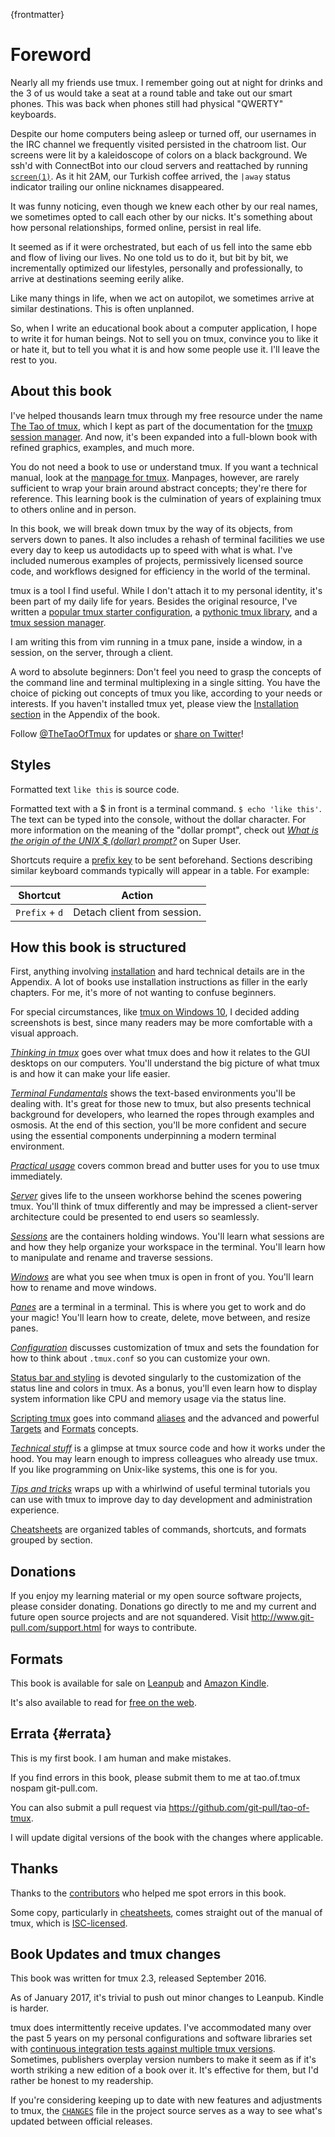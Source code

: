 
{frontmatter}
 
# Foreword 

Nearly all my friends use tmux. I remember going out at night for drinks and the
3 of us would take a seat at a round table and take out our smart phones. This
was back when phones still had physical "QWERTY" keyboards.

Despite our home computers being asleep or turned off, our usernames in the IRC
channel we frequently visited persisted in the chatroom list. Our screens were
lit by a kaleidoscope of colors on a black background. We ssh'd with ConnectBot
into our cloud servers and reattached by running [`screen(1)`](https://en.wikipedia.org/wiki/GNU_Screen).
As it hit 2AM, our Turkish coffee arrived, the `|away` status indicator trailing
our online nicknames disappeared.

It was funny noticing, even though we knew each other by our real names, we
sometimes opted to call each other by our nicks. It's something about how
personal relationships, formed online, persist in real life.

It seemed as if it were orchestrated, but each of us fell into the same ebb and
flow of living our lives. No one told us to do it, but bit by bit, we
incrementally optimized our lifestyles, personally and professionally, to arrive
at destinations seeming eerily alike.

Like many things in life, when we act on autopilot, we sometimes arrive at
similar destinations. This is often unplanned.

So, when I write an educational book about a computer application, I hope to
write it for human beings. Not to sell you on tmux, convince you to like it or
hate it, but to tell you what it is and how some people use it. I'll leave the
rest to you.

## About this book

I've helped thousands learn tmux through my free resource under the name
[The Tao of tmux](https://tmuxp.git-pull.com/en/latest/about_tmux.html), which I
kept as part of the documentation for the [tmuxp session manager](https://github.com/tony/tmuxp).
And now, it's been expanded into a full-blown book with refined graphics,
examples, and much more.

You do not need a book to use or understand tmux. If you want a technical
manual, look at the [manpage for tmux](http://man.openbsd.org/OpenBSD-current/man1/tmux.1).
Manpages, however, are rarely sufficient to wrap your brain around
abstract concepts; they're there for reference. This learning book is the
culmination of years of explaining tmux to others online and in person.

In this book, we will break down tmux by the way of its objects, from servers
down to panes. It also includes a rehash of terminal facilities we use every day
to keep us autodidacts up to speed with what is what. I've included numerous
examples of projects, permissively licensed source code, and workflows designed
for efficiency in the world of the terminal.

tmux is a tool I find useful. While I don't attach it to my personal identity,
it's been part of my daily life for years. Besides the original resource,
I've written a [popular tmux starter configuration](https://github.com/tony/tmux-config),
a [pythonic tmux library](https://libtmux.git-pull.com), and a
[tmux session manager](https://tmuxp.git-pull.com).

I am writing this from vim running in a tmux pane, inside a window, in a session, on
the server, through a client.

A word to absolute beginners: Don't feel you need to grasp the concepts
of the command line and terminal multiplexing in a single sitting. You have the
choice of picking out concepts of tmux you like, according to your
needs or interests. If you haven't installed tmux yet, please view the
[Installation section](#appendix-installation) in the Appendix of the book.

Follow [@TheTaoOfTmux](https://twitter.com/TheTaoOfTmux) for
updates or [share on Twitter](https://twitter.com/intent/tweet?text=I%27m%20reading%20The%20Tao%20of%20tmux%20online%20at&url=https://leanpub.com/the-tao-of-tmux/read&hashtags=tmux&via=TheTaoOfTmux)!

## Styles

Formatted text `like this` is source code.

Formatted text with a $ in front is a terminal command. `$ echo 'like this'`.
The text can be typed into the console, without the dollar character. For more
information on the meaning of the "dollar prompt", check out [*What is the origin of the UNIX $ (dollar)
prompt?*](https://superuser.com/questions/57575/what-is-the-origin-of-the-unix-dollar-prompt)
on Super User.

Shortcuts require a [prefix key](#prefix-key) to be sent beforehand. Sections
describing similar keyboard commands typically will appear in a table. For
example:

| Shortcut         | Action                                             |
|------------------|----------------------------------------------------|
|`Prefix` + `d`    | Detach client from session.                        |

## How this book is structured

First, anything involving [installation](http://man.openbsd.org/OpenBSD-current/man1/tmux.1)
and hard technical details are in the Appendix. A lot of books use installation
instructions as filler in the early chapters. For me, it's more of not wanting
to confuse beginners.

For special circumstances, like [tmux on Windows 10](#appendix-windows-bash), I
decided adding screenshots is best, since many readers may be more comfortable
with a visual approach.

[*Thinking in tmux*](#thinking-tmux) goes over what tmux does and how it relates to
the GUI desktops on our computers.  You'll understand the big picture of
what tmux is and how it can make your life easier.

[*Terminal Fundamentals*](#terminal-fundamentals) shows the text-based
environments you'll be dealing with. It's great for those new to tmux, but also
presents technical background for developers, who learned the ropes through
examples and osmosis. At the end of this section, you'll be more confident and
secure using the essential components underpinning a modern terminal
environment.

[*Practical usage*](#practical-usage) covers common bread and
butter uses for you to use tmux immediately.

[*Server*](#server) gives life to the unseen workhorse behind the scenes
powering tmux. You'll think of tmux differently and may be impressed a
client-server architecture could be presented to end users so seamlessly.

[*Sessions*](#sessions) are the containers holding windows. You'll learn what
sessions are and how they help organize your workspace in the terminal. You'll
learn how to manipulate and rename and traverse sessions.

[*Windows*](#windows) are what you see when tmux is open in front of you.
You'll learn how to rename and move windows. 

[*Panes*](#panes) are a terminal in a terminal. This is where you get to work and
do your magic! You'll learn how to create, delete, move between, and resize
panes.

[*Configuration*](#config) discusses customization of tmux and sets the
foundation for how to think about `.tmux.conf` so you can customize your own.

[Status bar and styling](#status-bar) is devoted singularly to the customization
of the status line and colors in tmux. As a bonus, you'll even learn how to
display system information like CPU and memory usage via the status line.

[Scripting tmux](#scripting-tmux) goes into command [aliases](#aliases)
and the advanced and powerful [Targets](#targets) and [Formats](#formats)
concepts.

[*Technical stuff*](#technical-stuff) is a glimpse at tmux source code and how it
works under the hood. You may learn enough to impress colleagues who already use
tmux. If you like programming on Unix-like systems, this one is for you.

[*Tips and tricks*](#tips-and-tricks) wraps up with a whirlwind of useful
terminal tutorials you can use with tmux to improve day to day development and
administration experience.

[Cheatsheets](#appendix-cheatsheets) are organized tables of commands,
shortcuts, and formats grouped by section.

## Donations

If you enjoy my learning material or my open source software projects, please
consider donating. Donations go directly to me and my current and future open source
projects and are not squandered. Visit <http://www.git-pull.com/support.html>
for ways to contribute.

## Formats

This book is available for sale on [Leanpub](https://leanpub.com/the-tao-of-tmux) and [Amazon Kindle](http://amzn.to/2gPfRhC).

It's also available to read for [free on the web](https://leanpub.com/the-tao-of-tmux/read).

## Errata {#errata}

This is my first book. I am human and make mistakes.

If you find errors in this book, please submit them to me at tao.of.tmux <AT>
nospam git-pull.com.

You can also submit a pull request via <https://github.com/git-pull/tao-of-tmux>.

I will update digital versions of the book with the changes where applicable.

## Thanks

Thanks to the [contributors](https://github.com/git-pull/tao-of-tmux/graphs/contributors)
who helped me spot errors in this book.

Some copy, particularly in [cheatsheets](#appendix-cheatsheets), comes straight out
of the manual of tmux, which is [ISC-licensed](https://github.com/tmux/tmux/blob/master/COPYING).

## Book Updates and tmux changes

This book was written for tmux 2.3, released September 2016.

As of January 2017, it's trivial to push out minor changes to
Leanpub. Kindle is harder.

tmux does intermittently receive updates. I've accommodated many over the past 5
years on my personal configurations and software libraries set with [continuous integration tests against multiple tmux versions](https://github.com/tony/libtmux/blob/master/.travis.yml).
Sometimes, publishers overplay version numbers to make it seem as if it's worth
striking a new edition of a book over it. It's effective for them, but I'd
rather be honest to my readership.

If you're considering keeping up to date with new features and adjustments to tmux,
the [`CHANGES`](https://github.com/tmux/tmux/blob/master/CHANGES) file in the
project source serves as a way to see what's updated between official releases.
